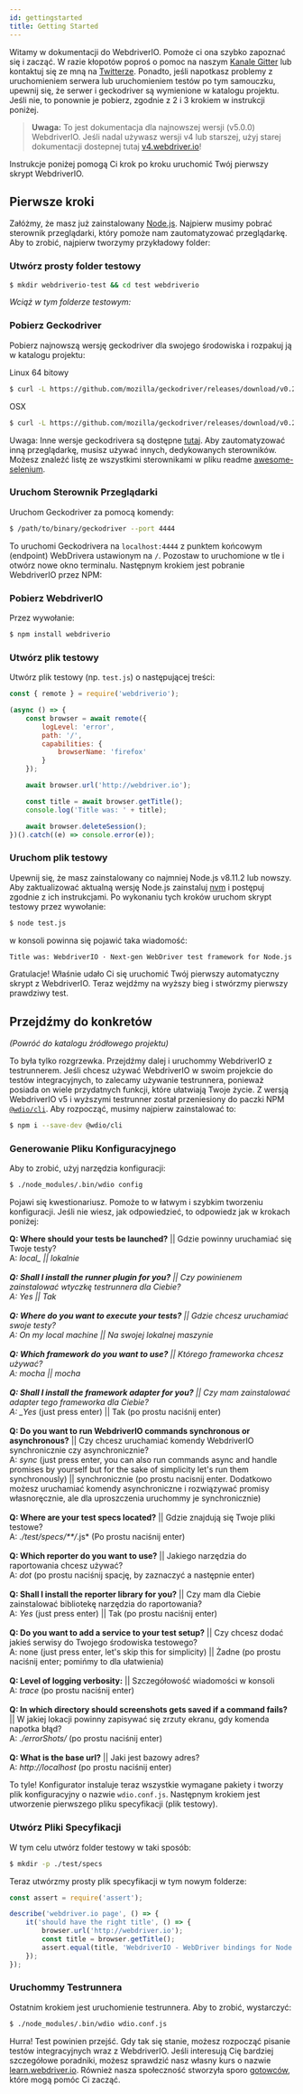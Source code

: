 ```yaml
---
id: gettingstarted
title: Getting Started
---
```


Witamy w dokumentacji do WebdriverIO. Pomoże ci ona szybko zapoznać się i zacząć. W razie kłopotów poproś o pomoc na naszym [Kanale Gitter](https://gitter.im/webdriverio/webdriverio) lub kontaktuj się ze mną na [Twitterze](https://twitter.com/webdriverio). Ponadto, jeśli napotkasz problemy z uruchomieniem serwera lub uruchomieniem testów po tym samouczku, upewnij się, że serwer i geckodriver są wymienione w katalogu projektu. Jeśli nie, to ponownie je pobierz, zgodnie z 2 i 3 krokiem w instrukcji poniżej.

> **Uwaga:** To jest dokumentacja dla najnowszej wersji (v5.0.0) WebdriverIO. Jeśli nadal używasz wersji v4 lub starszej, użyj starej dokumentacji dostepnej tutaj [v4.webdriver.io](http://v4.webdriver.io)!

Instrukcje poniżej pomogą Ci krok po kroku uruchomić Twój pierwszy skrypt WebdriverIO.

## Pierwsze kroki

Załóżmy, że masz już zainstalowany [Node.js](http://nodejs.org/). Najpierw musimy pobrać sterownik przeglądarki, który pomoże nam zautomatyzować przeglądarkę. Aby to zrobić, najpierw tworzymy przykładowy folder:

### Utwórz prosty folder testowy

```sh
$ mkdir webdriverio-test && cd test webdriverio
```

*Wciąż w tym folderze testowym:*

### Pobierz Geckodriver

Pobierz najnowszą wersję geckodriver dla swojego środowiska i rozpakuj ją w katalogu projektu:

Linux 64 bitowy

```sh
$ curl -L https://github.com/mozilla/geckodriver/releases/download/v0.21.0/geckodriver-v0.21.0-linux64.tar.gz | tar xz
```

OSX

```sh
$ curl -L https://github.com/mozilla/geckodriver/releases/download/v0.21.0/geckodriver-v0.21.0-macos.tar.gz | tar xz
```

Uwaga: Inne wersje geckodrivera są dostępne [tutaj](https://github.com/mozilla/geckodriver/releases). Aby zautomatyzować inną przeglądarkę, musisz używać innych, dedykowanych sterowników. Możesz znaleźć listę ze wszystkimi sterownikami w pliku readme [awesome-selenium](https://github.com/christian-bromann/awesome-selenium#driver).

### Uruchom Sterownik Przeglądarki

Uruchom Geckodriver za pomocą komendy:

```sh
$ /path/to/binary/geckodriver --port 4444
```

To uruchomi Geckodrivera na `localhost:4444` z punktem końcowym (endpoint) WebDrivera ustawionym na `/`. Pozostaw to uruchomione w tle i otwórz nowe okno terminalu. Następnym krokiem jest pobranie WebdriverIO przez NPM:

### Pobierz WebdriverIO

Przez wywołanie:

```sh
$ npm install webdriverio
```

### Utwórz plik testowy

Utwórz plik testowy (np. `test.js`) o następującej treści:

```js
const { remote } = require('webdriverio');

(async () => {
    const browser = await remote({
        logLevel: 'error',
        path: '/',
        capabilities: {
            browserName: 'firefox'
        }
    });

    await browser.url('http://webdriver.io');

    const title = await browser.getTitle();
    console.log('Title was: ' + title);

    await browser.deleteSession();
})().catch((e) => console.error(e));
```

### Uruchom plik testowy

Upewnij się, że masz zainstalowany co najmniej Node.js v8.11.2 lub nowszy. Aby zaktualizować aktualną wersję Node.js zainstaluj [nvm](https://github.com/creationix/nvm) i postępuj zgodnie z ich instrukcjami. Po wykonaniu tych kroków uruchom skrypt testowy przez wywołanie:

```sh
$ node test.js
```

w konsoli powinna się pojawić taka wiadomość:

```sh
Title was: WebdriverIO · Next-gen WebDriver test framework for Node.js
```

Gratulacje! Właśnie udało Ci się uruchomić Twój pierwszy automatyczny skrypt z WebdriverIO. Teraz wejdźmy na wyższy bieg i stwórzmy pierwszy prawdziwy test.

## Przejdźmy do konkretów

*(Powróć do katalogu źródłowego projektu)*

To była tylko rozgrzewka. Przejdźmy dalej i uruchommy WebdriverIO z testrunnerem. Jeśli chcesz używać WebdriverIO w swoim projekcie do testów integracyjnych, to zalecamy używanie testrunnera, ponieważ posiada on wiele przydatnych funkcji, które ułatwiają Twoje życie. Z wersją WebdriverIO v5 i wyższymi testrunner został przeniesiony do paczki NPM [`@wdio/cli`](https://www.npmjs.com/package/@wdio/cli). Aby rozpocząć, musimy najpierw zainstalować to:

```sh
$ npm i --save-dev @wdio/cli
```

### Generowanie Pliku Konfiguracyjnego

Aby to zrobić, użyj narzędzia konfiguracji:

```sh
$ ./node_modules/.bin/wdio config
```

Pojawi się kwestionariusz. Pomoże to w łatwym i szybkim tworzeniu konfiguracji. Jeśli nie wiesz, jak odpowiedzieć, to odpowiedz jak w krokach poniżej:

__Q: Where should your tests be launched?__ || Gdzie powinny uruchamiać się Twoje testy?  
A: *local_ || lokalnie  
<br /> __Q: Shall I install the runner plugin for you?__ || Czy powinienem zainstalować wtyczkę testrunnera dla Ciebie?  
A: _Yes_ || Tak  
<br /> __Q: Where do you want to execute your tests?__ || Gdzie chcesz uruchamiać swoje testy?  
A: _On my local machine_ || Na swojej lokalnej maszynie  
<br /> __Q: Which framework do you want to use?__ || Którego frameworka chcesz używać?  
A: _mocha_ || mocha  
<br /> __Q: Shall I install the framework adapter for you?__ || Czy mam zainstalować adapter tego frameworka dla Ciebie?  
A: _Yes* (just press enter) || Tak (po prostu naciśnij enter)  
<br /> __Q: Do you want to run WebdriverIO commands synchronous or asynchronous?__ || Czy chcesz uruchamiać komendy WebdriverIO synchronicznie czy asynchronicznie?  
A: *sync* (just press enter, you can also run commands async and handle promises by yourself but for the sake of simplicity let's run them synchronously) || synchronicznie (po prostu nacisnij enter. Dodatkowo możesz uruchamiać komendy asynchroniczne i rozwiązywać promisy własnoręcznie, ale dla uproszczenia uruchommy je synchronicznie)   
<br /> __Q: Where are your test specs located?__ || Gdzie znajdują się Twoje pliki testowe?  
A: *./test/specs/**/*.js* (Po prostu naciśnij enter)  
<br /> __Q: Which reporter do you want to use?__ || Jakiego narzędzia do raportowania chcesz używać?  
A: *dot* (po prostu naciśnij spację, by zaznaczyć a następnie enter)  
<br /> __Q: Shall I install the reporter library for you?__ || Czy mam dla Ciebie zainstalować bibliotekę narzędzia do raportowania?  
A: *Yes* (just press enter) || Tak (po prostu naciśnij enter)  
<br /> __Q: Do you want to add a service to your test setup?__ || Czy chcesz dodać jakieś serwisy do Twojego środowiska testowego?  
A: none (just press enter, let's skip this for simplicity) || Żadne (po prostu naciśnij enter; pomińmy to dla ułatwienia)  
<br /> __Q: Level of logging verbosity:__ || Szczegółowość wiadomości w konsoli  
A: *trace* (po prostu naciśnij enter)  
<br /> __Q: In which directory should screenshots gets saved if a command fails?__ || W jakiej lokacji powinny zapisywać się zrzuty ekranu, gdy komenda napotka błąd?  
A: *./errorShots/* (po prostu naciśnij enter)  
<br /> __Q: What is the base url?__ || Jaki jest bazowy adres?  
A: *http://localhost* (po prostu naciśnij enter)  


To tyle! Konfigurator instaluje teraz wszystkie wymagane pakiety i tworzy plik konfiguracyjny o nazwie `wdio.conf.js`. Następnym krokiem jest utworzenie pierwszego pliku specyfikacji (plik testowy).

### Utwórz Pliki Specyfikacji

W tym celu utwórz folder testowy w taki sposób:

```sh
$ mkdir -p ./test/specs
```

Teraz utwórzmy prosty plik specyfikacji w tym nowym folderze:

```js
const assert = require('assert');

describe('webdriver.io page', () => {
    it('should have the right title', () => {
        browser.url('http://webdriver.io');
        const title = browser.getTitle();
        assert.equal(title, 'WebdriverIO - WebDriver bindings for Node.js');
    });
});
```

### Uruchommy Testrunnera

Ostatnim krokiem jest uruchomienie testrunnera. Aby to zrobić, wystarczyć:

```sh
$ ./node_modules/.bin/wdio wdio.conf.js
```

Hurra! Test powinien przejść. Gdy tak się stanie, możesz rozpocząć pisanie testów integracyjnych wraz z WebdriverIO. Jeśli interesują Cię bardziej szczegółowe poradniki, możesz sprawdzić nasz własny kurs o nazwie [learn.webdriver.io](https://learn.webdriver.io/?coupon=wdio). Również nasza społeczność stworzyła sporo [gotowców](BoilerplateProjects.md), które mogą pomóc Ci zacząć.